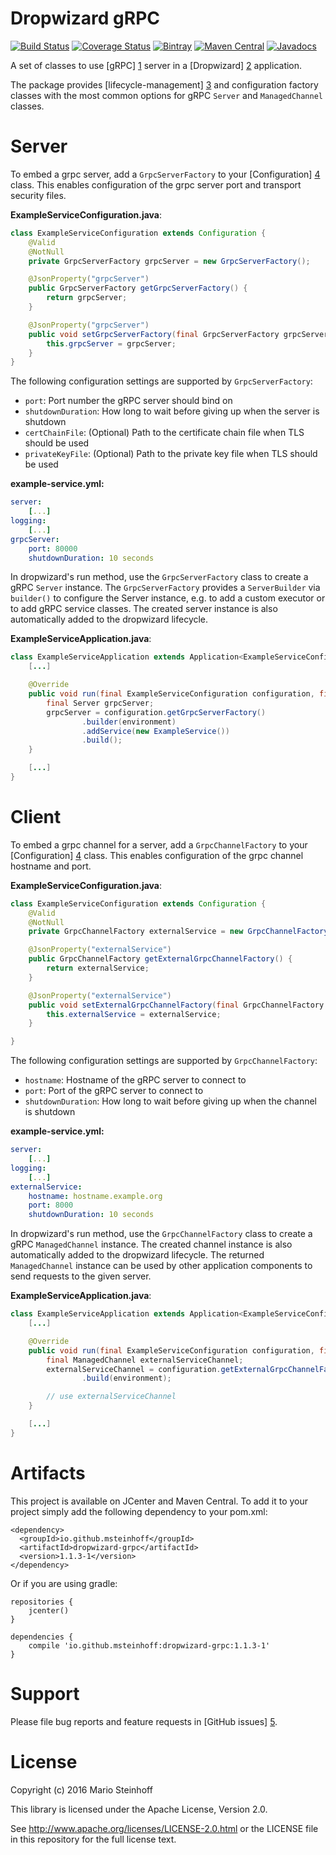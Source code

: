 # Dropwizard gRPC

[![Build Status](https://travis-ci.org/msteinhoff/dropwizard-grpc.svg?branch=master)](https://travis-ci.org/msteinhoff/dropwizard-grpc)
[![Coverage Status](https://img.shields.io/coveralls/msteinhoff/dropwizard-grpc.svg)](https://coveralls.io/r/msteinhoff/dropwizard-grpc)
[![Bintray](https://img.shields.io/bintray/v/msteinhoff/maven/dropwizard-grpc.svg)](https://bintray.com/msteinhoff/maven/dropwizard-grpc/1.1.3-1)
[![Maven Central](https://img.shields.io/maven-central/v/io.github.msteinhoff/dropwizard-grpc.svg)](http://search.maven.org/#artifactdetails%7Cio.github.msteinhoff%7Cdropwizard-grpc%7C1.1.3-1%7C)
[![Javadocs](http://www.javadoc.io/badge/io.github.msteinhoff/dropwizard-grpc.svg)](http://www.javadoc.io/doc/io.github.msteinhoff/dropwizard-grpc/1.1.3-1)

A set of classes to use [gRPC] [1] server in a [Dropwizard] [2] application.  

The package provides [lifecycle-management] [3] and configuration factory
classes with the most common options for gRPC `Server` and `ManagedChannel`
classes.  

# Server

To embed a grpc server, add a `GrpcServerFactory` to your [Configuration] [4]
class.  This enables configuration of the grpc server port and transport
security files.  

**ExampleServiceConfiguration.java**:  

```java
class ExampleServiceConfiguration extends Configuration {
    @Valid
    @NotNull
    private GrpcServerFactory grpcServer = new GrpcServerFactory();

    @JsonProperty("grpcServer")
    public GrpcServerFactory getGrpcServerFactory() {
        return grpcServer;
    }

    @JsonProperty("grpcServer")
    public void setGrpcServerFactory(final GrpcServerFactory grpcServer) {
        this.grpcServer = grpcServer;
    }
}
```

The following configuration settings are supported by `GrpcServerFactory`:  

* `port`: Port number the gRPC server should bind on
* `shutdownDuration`: How long to wait before giving up when the server is shutdown
* `certChainFile`: (Optional) Path to the certificate chain file when TLS should be used
* `privateKeyFile`: (Optional) Path to the private key file when TLS should be used

**example-service.yml:**

```yaml
server:
    [...]
logging:
    [...]
grpcServer:
    port: 80000
    shutdownDuration: 10 seconds
```

In dropwizard's run method, use the `GrpcServerFactory` class to create a gRPC
`Server` instance.  The `GrpcServerFactory` provides a `ServerBuilder` via
`builder()` to configure the Server instance, e.g. to add a custom executor or
to add gRPC service classes.  The created server instance is also automatically
added to the dropwizard lifecycle.  

**ExampleServiceApplication.java**:  

```java
class ExampleServiceApplication extends Application<ExampleServiceConfiguration> {
    [...]

    @Override
    public void run(final ExampleServiceConfiguration configuration, final Environment environment) throws IOException {
        final Server grpcServer;
        grpcServer = configuration.getGrpcServerFactory()
                .builder(environment)
                .addService(new ExampleService())
                .build();
    }

    [...]
}
```

# Client

To embed a grpc channel for a server, add a `GrpcChannelFactory` to your
[Configuration] [4] class.  This enables configuration of the grpc channel
hostname and port.

**ExampleServiceConfiguration.java**:  

```java
class ExampleServiceConfiguration extends Configuration {
    @Valid
    @NotNull
    private GrpcChannelFactory externalService = new GrpcChannelFactory();

    @JsonProperty("externalService")
    public GrpcChannelFactory getExternalGrpcChannelFactory() {
        return externalService;
    }

    @JsonProperty("externalService")
    public void setExternalGrpcChannelFactory(final GrpcChannelFactory externalService) {
        this.externalService = externalService;
    }   

}
```

The following configuration settings are supported by `GrpcChannelFactory`:

* `hostname`: Hostname of the gRPC server to connect to
* `port`: Port of the gRPC server to connect to
* `shutdownDuration`: How long to wait before giving up when the channel is
shutdown

**example-service.yml:**

```yaml
server:
    [...]
logging:
    [...]
externalService:
    hostname: hostname.example.org
    port: 8000
    shutdownDuration: 10 seconds
```

In dropwizard's run method, use the `GrpcChannelFactory` class to create a gRPC
`ManagedChannel` instance.   The created channel instance is also automatically
added to the dropwizard lifecycle.  The returned `ManagedChannel` instance can
be used by other application components to send requests to the given server.  

**ExampleServiceApplication.java**:  

```java
class ExampleServiceApplication extends Application<ExampleServiceConfiguration> {
    [...]

    @Override
    public void run(final ExampleServiceConfiguration configuration, final Environment environment) throws IOException {
        final ManagedChannel externalServiceChannel;
        externalServiceChannel = configuration.getExternalGrpcChannelFactory()
                .build(environment);

        // use externalServiceChannel
    }

    [...]
}
```

# Artifacts

This project is available on JCenter and Maven Central.  To add it to your
project simply add the following dependency to your pom.xml:

    <dependency>
      <groupId>io.github.msteinhoff</groupId>
      <artifactId>dropwizard-grpc</artifactId>
      <version>1.1.3-1</version>
    </dependency>

Or if you are using gradle:

    repositories {
        jcenter()
    }

    dependencies {
        compile 'io.github.msteinhoff:dropwizard-grpc:1.1.3-1'
    }

# Support

Please file bug reports and feature requests in [GitHub issues] [5].  

# License

Copyright (c) 2016 Mario Steinhoff

This library is licensed under the Apache License, Version 2.0.

See http://www.apache.org/licenses/LICENSE-2.0.html or the LICENSE file in this
repository for the full license text.  

[1]: http://www.grpc.io/
[2]: http://dropwizard.io/1.0.0/docs
[3]: http://dropwizard.io/1.0.0/docs/manual/core.html#managed-objects
[4]: http://dropwizard.io/1.0.0/docs/manual/core.html#configuration
[5]: https://github.com/msteinhoff/dropwizard-grpc/issues
